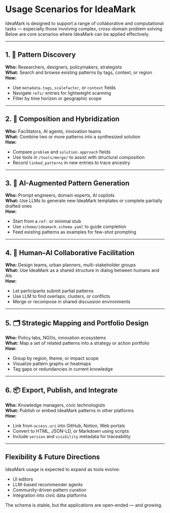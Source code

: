 # Usage Scenarios for IdeaMark

IdeaMark is designed to support a range of collaborative and computational tasks — especially those involving complex, cross-domain problem solving.  
Below are core scenarios where IdeaMark can be applied effectively.

---

## 1. 🧭 Pattern Discovery

**Who:** Researchers, designers, policymakers, strategists  
**What:** Search and browse existing patterns by tags, context, or region  
**How:**
- Use `metadata.tags`, `scalefactor`, or `context` fields
- Navigate `refs/` entries for lightweight scanning
- Filter by time horizon or geographic scope

---

## 2. 🔗 Composition and Hybridization

**Who:** Facilitators, AI agents, innovation teams  
**What:** Combine two or more patterns into a synthesized solution  
**How:**
- Compare `problem` and `solution.approach` fields
- Use tools in `/tools/merge/` to assist with structural composition
- Record `linked_patterns` in new entries to trace ancestry

---

## 3. 🤖 AI-Augmented Pattern Generation

**Who:** Prompt engineers, domain experts, AI copilots  
**What:** Use LLMs to generate new IdeaMark templates or complete partially drafted ones  
**How:**
- Start from a `ref:` or minimal stub
- Use `schema/ideamark.schema.yaml` to guide completion
- Feed existing patterns as examples for few-shot prompting

---

## 4. 🧠 Human–AI Collaborative Facilitation

**Who:** Design teams, urban planners, multi-stakeholder groups  
**What:** Use IdeaMark as a shared structure in dialog between humans and AIs  
**How:**
- Let participants submit partial patterns
- Use LLM to find overlaps, clusters, or conflicts
- Merge or recompose in shared discussion environments

---

## 5. 🗂 Strategic Mapping and Portfolio Design

**Who:** Policy labs, NGOs, innovation ecosystems  
**What:** Map a set of related patterns into a strategy or action portfolio  
**How:**
- Group by region, theme, or impact scope
- Visualize pattern graphs or heatmaps
- Tag gaps or redundancies in current knowledge

---

## 6. 📦 Export, Publish, and Integrate

**Who:** Knowledge managers, civic technologists  
**What:** Publish or embed IdeaMark patterns in other platforms  
**How:**
- Link from `access.uri` into GitHub, Notion, Web portals
- Convert to HTML, JSON-LD, or Markdown using scripts
- Include `version` and `visibility` metadata for traceability

---

## Flexibility & Future Directions

IdeaMark usage is expected to expand as tools evolve:
- UI editors
- LLM-based recommender agents
- Community-driven pattern curation
- Integration into civic data platforms

The schema is stable, but the applications are open-ended — and growing.